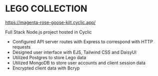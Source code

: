 # LEGO COLLECTION
https://magenta-rose-goose-kilt.cyclic.app/

Full Stack Node.js project hosted in Cyclic
- Configured API server routes with Express to correspond with HTTP requests
- Designed user interface with EJS, Tailwind CSS and DaisyUI
- Utilized Postgres to store Lego data
- Utilized MongoDB to store user accounts and client session data
- Encrypted client data with Bcryp
